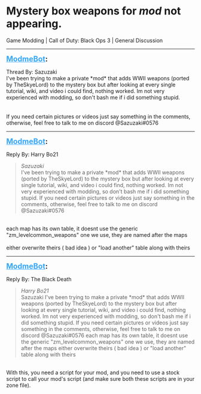 # Mystery box weapons for *mod* not appearing.
Game Modding | Call of Duty: Black Ops 3 | General Discussion

---
<strong style="font-size: 1.4em;"><span style="text-decoration: underline;text-decoration-color: #34a7f9;"><span style="color:#34a7f9;">ModmeBot</span></span>:</strong>

<p>Thread By: Sazuzaki<br />I&#39;ve been trying to make a private *mod* that adds WWII weapons (ported by TheSkyeLord) to the mystery box but after looking at every single tutorial, wiki, and video i could find, nothing worked. Im not very experienced with modding,  so don&#39;t bash me if i did something stupid.<br /> <br /> <br />If you need certain pictures or videos just say something in the comments, otherwise, feel free to talk to me on discord @Sazuzaki#0576</p>

---
<strong style="font-size: 1.4em;"><span style="text-decoration: underline;text-decoration-color: #34a7f9;"><span style="color:#34a7f9;">ModmeBot</span></span>:</strong>

<p>Reply By: Harry Bo21<br /><blockquote><em>Sazuzaki</em><br />I&#39;ve been trying to make a private *mod* that adds WWII weapons (ported by TheSkyeLord) to the mystery box but after looking at every single tutorial, wiki, and video i could find, nothing worked. Im not very experienced with modding,  so don&#39;t bash me if i did something stupid.     If you need certain pictures or videos just say something in the comments, otherwise, feel free to talk to me on discord @Sazuzaki#0576</blockquote><br /> each map has its own table, it doesnt use the generic &quot;zm_levelcommon_weapons&quot; one we use, they are named after the maps<br /> <br />either overwrite theirs ( bad idea ) or &quot;load another&quot; table along with theirs</p>

---
<strong style="font-size: 1.4em;"><span style="text-decoration: underline;text-decoration-color: #34a7f9;"><span style="color:#34a7f9;">ModmeBot</span></span>:</strong>

<p>Reply By: The Black Death<br /><blockquote><em>Harry Bo21</em><br />Sazuzaki I&#39;ve been trying to make a private *mod* that adds WWII weapons (ported by TheSkyeLord) to the mystery box but after looking at every single tutorial, wiki, and video i could find, nothing worked. Im not very experienced with modding,  so don&#39;t bash me if i did something stupid.     If you need certain pictures or videos just say something in the comments, otherwise, feel free to talk to me on discord @Sazuzaki#0576  each map has its own table, it doesnt use the generic &quot;zm_levelcommon_weapons&quot; one we use, they are named after the maps   either overwrite theirs ( bad idea ) or &quot;load another&quot; table along with theirs</blockquote><br /> With this, you need a script for your mod, and you need to use a stock script to call your mod&#39;s script (and make sure both these scripts are in your zone file).</p>
